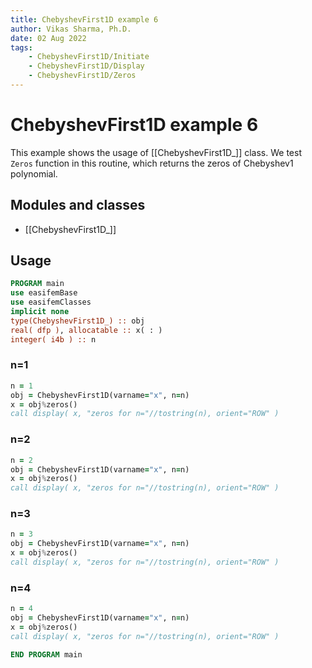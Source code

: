```yaml
---
title: ChebyshevFirst1D example 6
author: Vikas Sharma, Ph.D.
date: 02 Aug 2022
tags:
    - ChebyshevFirst1D/Initiate
    - ChebyshevFirst1D/Display
    - ChebyshevFirst1D/Zeros
---
```


# ChebyshevFirst1D example 6

This example shows the usage of [[ChebyshevFirst1D_]] class. We test `Zeros` function in this routine, which returns the zeros of Chebyshev1 polynomial.

## Modules and classes

- [[ChebyshevFirst1D_]]

## Usage

```fortran
PROGRAM main
use easifemBase
use easifemClasses
implicit none
type(ChebyshevFirst1D_) :: obj
real( dfp ), allocatable :: x( : )
integer( i4b ) :: n
```

### n=1

```fortran
n = 1
obj = ChebyshevFirst1D(varname="x", n=n)
x = obj%zeros()
call display( x, "zeros for n="//tostring(n), orient="ROW" )
```

### n=2

```fortran
n = 2
obj = ChebyshevFirst1D(varname="x", n=n)
x = obj%zeros()
call display( x, "zeros for n="//tostring(n), orient="ROW" )
```

### n=3

```fortran
n = 3
obj = ChebyshevFirst1D(varname="x", n=n)
x = obj%zeros()
call display( x, "zeros for n="//tostring(n), orient="ROW" )
```

### n=4

```fortran
n = 4
obj = ChebyshevFirst1D(varname="x", n=n)
x = obj%zeros()
call display( x, "zeros for n="//tostring(n), orient="ROW" )
```

```fortran
END PROGRAM main
```
